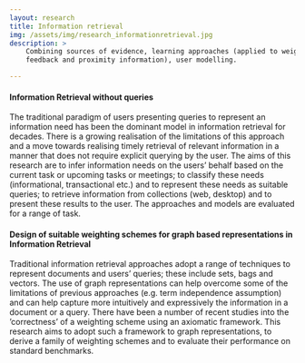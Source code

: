 ```yaml
---
layout: research
title: Information retrieval
img: /assets/img/research_informationretrieval.jpg
description: >
    Combining sources of evidence, learning approaches (applied to weighting schemes,
    feedback and proximity information), user modelling.

---
```


#### Information Retrieval without queries

The traditional paradigm of users presenting queries to represent an information need has been the dominant model in information retrieval for decades. There is a growing realisation of the limitations of this approach and a move towards realising timely retrieval of relevant information in a manner that does not require explicit querying by the user. The aims of this research are to infer information needs on the users’ behalf based on the current task or upcoming tasks or meetings; to classify these needs (informational, transactional etc.) and to represent these needs as suitable queries; to retrieve information from collections (web, desktop) and to present these results to the user. The approaches and models are evaluated for a range of task.


#### Design of suitable weighting schemes for graph based representations in Information Retrieval

Traditional information retrieval approaches adopt a range of techniques to represent documents and users’ queries; these include sets, bags and vectors. The use of graph representations can help overcome some of the limitations of previous approaches (e.g. term independence assumption) and can help capture more intuitively and expressively the information in a document or a query. There have been a number of recent studies into the ’correctness’ of a weighting scheme using an axiomatic framework. This research aims to adopt such a framework to graph representations, to derive a family of weighting schemes and to evaluate their performance on standard benchmarks.

